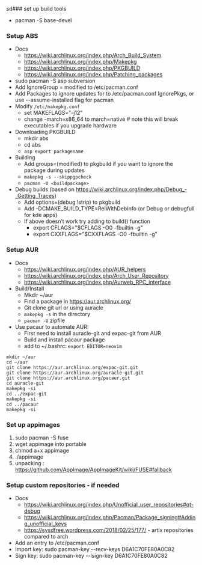 sd### set up build tools

* pacman -S base-devel 

### Setup ABS

 * Docs
     * <https://wiki.archlinux.org/index.php/Arch_Build_System>
     * <https://wiki.archlinux.org/index.php/Makepkg>
     * <https://wiki.archlinux.org/index.php/PKGBUILD>
     * <https://wiki.archlinux.org/index.php/Patching_packages>
 * sudo pacman -S asp subversion
 * Add IgnoreGroup = modified to /etc/pacman.conf
 * Add Packages to ignore updates for to /etc/pacman.conf IgnorePkgs, or use --assume-installed flag for pacman
 * Modify `/etc/makepkg.conf`
    * set MAKEFLAGS="-j12"
    * change -march=x86_64 to march=native # note this will break executables if you upgrade hardware
 * Downloading PKGBUILD
     * mkdir abs
     * cd abs
     * `asp export packagename`
 * Building
     * Add groups=(modified) to pkgbuild if you want to ignore the package during updates
     * `makepkg -s --skippgpcheck`
     * `pacman -U <buildpackage>`
 * Debug builds (based on <https://wiki.archlinux.org/index.php/Debug_-_Getting_Traces>)
     * Add options=(debug !strip) to pkgbuild
     * Add -DCMAKE_BUILD_TYPE=RelWithDebInfo (or Debug or debugfull for kde apps)
     * If above doesn’t work try adding to build() function
         * export CFLAGS="$CFLAGS -O0 -fbuiltin -g"
         * export CXXFLAGS="$CXXFLAGS -O0 -fbuiltin -g"

### Setup AUR

 * Docs
     * <https://wiki.archlinux.org/index.php/AUR_helpers>
     * <https://wiki.archlinux.org/index.php/Arch_User_Repository>
     * <https://wiki.archlinux.org/index.php/Aurweb_RPC_interface>
 * Build/Install
     * Mkdir ~/aur
     * Find a package in <https://aur.archlinux.org/>
     * Git clone git url or using auracle
     * `makepkg -s` in the directory
     * `pacman -U` zipfile
 * Use pacaur to automate AUR:
     * First need to install auracle-git and expac-git from AUR
     * Build and install pacaur package
     * add to ~/.bashrc: `export EDITOR=neovim`
```
mkdir ~/aur
cd ~/aur
git clone https://aur.archlinux.org/expac-git.git
git clone https://aur.archlinux.org/auracle-git.git
git clone https://aur.archlinux.org/pacaur.git
cd auracle-git
makepkg -si
cd ../expac-git
makepkg -si
cd ../pacaur
makepkg -si
```

### Set up appimages

1. sudo pacman -S fuse
2. wget appimage into portable
3. chmod a+x appimage
4. ./appimage
5. unpacking : <https://github.com/AppImage/AppImageKit/wiki/FUSE#fallback>

### Setup custom repositories - if needed

 * Docs
     * <https://wiki.archlinux.org/index.php/Unofficial_user_repositories#qt-debug>
     * <https://wiki.archlinux.org/index.php/Pacman/Package_signing#Adding_unofficial_keys>
     * <https://sysdfree.wordpress.com/2018/02/25/177/> - artix repositories compared to arch
 * Add an entry to /etc/pacman.conf
 * Import key: sudo pacman-key --recv-keys D6A1C70FE80A0C82
 * Sign key: sudo pacman-key --lsign-key D6A1C70FE80A0C82